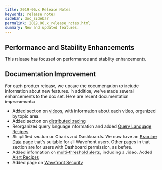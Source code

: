 ```yaml
---
title: 2019-06.x Release Notes
keywords: release notes
sidebar: doc_sidebar
permalink: 2019.06.x_release_notes.html
summary: New and updated features.
---
```


## Performance and Stability Enhancements

This release has focused on performance and stability enhancements.

## Documentation Improvement

For each product release, we update the documentation to include information about new features. In addition, we've made several enhancements to the doc set. Here are recent documentation improvements:

* Added section on [videos](videos_quickstart.html), with information about each video, organized by topic area.
* Added section on [distributed tracing](tracing_basics.html)
* Reorganized query language information and added [Query Language Recipes](query_language_recipes.html)
* Simplified section on Charts and Dashboards. We now have an [Examine Data](ui_examine_data.html) page that's suitable for all Wavefront users. Other pages in that section are for users with Dashboard permission, as before.
* Added information on [multi-threshold alerts](alerts.html#creating-a-multi-threshold-alert), including a video. Added [Alert Recipes](alerts_recipes.html)
* Added page on [Wavefront Security](wavefront_security.html)
